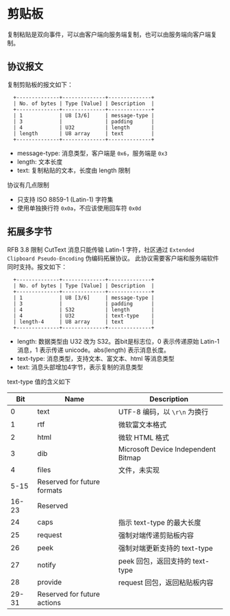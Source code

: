 # 剪贴板

复制粘贴是双向事件，可以由客户端向服务端复制，也可以由服务端向客户端复制。

## 协议报文

复制剪贴板的报文如下：

```
  +--------------+--------------+--------------+
  | No. of bytes | Type [Value] | Description  |
  +--------------+--------------+--------------+
  | 1            | U8 [3/6]     | message-type |
  | 3            |              | padding      |
  | 4            | U32          | length       |
  | length       | U8 array     | text         |
  +--------------+--------------+--------------+
```

- message-type: 消息类型，客户端是 `0x6`，服务端是 `0x3`
- length: 文本长度
- text: 复制粘贴的文本，长度由 length 限制

协议有几点限制

- 只支持 ISO 8859-1 (Latin-1) 字符集
- 使用单独换行符 `0x0a`，不应该使用回车符 `0x0d`

## 拓展多字节

RFB 3.8 限制 CutText 消息只能传输 Latin-1 字符，社区通过 `Extended Clipboard Pseudo-Encoding` 伪编码拓展协议。
此协议需要客户端和服务端软件同时支持。报文如下：

```
  +--------------+--------------+--------------+
  | No. of bytes | Type [Value] | Description  |
  +--------------+--------------+--------------+
  | 1            | U8 [3/6]     | message-type |
  | 3            |              | padding      |
  | 4            | S32          | length       |
  | 4            | U32          | text-type    |
  | length-4     | U8 array     | text         |
  +--------------+--------------+--------------+
```

- length: 数据类型由 U32 改为 S32。首bit是标志位，0 表示传递原始 Latin-1 消息，1 表示传递 unicode。abs(length) 表示消息长度。
- text-type: 消息类型，支持文本、富文本、html 等消息类型
- text: 消息头部增加4字节，表示复制的消息类型

text-type 值的含义如下

| Bit	| Name | Description |
|-|-|---|
| 0	| text | UTF-8 编码，以 `\r\n` 为换行 |
| 1| rtf | 微软富文本格式 |
| 2	| html | 微软 HTML 格式 |
| 3	| dib | Microsoft Device Independent Bitmap |
| 4	| files | 文件，未实现 |
| 5-15| Reserved for future formats |
| 16-23	| Reserved |
| 24	| caps | 指示 text-type 的最大长度 |
| 25	| request | 强制对端传递剪贴板内容 |
| 26	| peek | 强制对端更新支持的 text-type |
| 27	| notify | peek 回包，返回支持的 text-type |
| 28	| provide | request 回包，返回粘贴板内容 |
| 29-31	| Reserved for future actions |